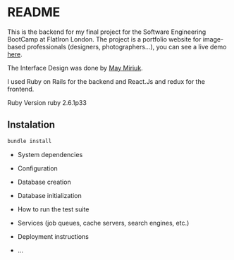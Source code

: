 # README

This is the backend for my final project for the Software Engineering BootCamp at FlatIron London.
The project is a portfolio website for image-based professionals (designers, photographers…), you can see a live demo [here](https://vimeo.com/402325147).

The Interface Design was done by [May Miriuk](https://www.maymiriuk.com/).

I used Ruby on Rails for the backend and React.Js and redux for the frontend.

Ruby Version
ruby 2.6.1p33

## Instalation 

```bash
bundle install
```


* System dependencies

* Configuration

* Database creation

* Database initialization

* How to run the test suite

* Services (job queues, cache servers, search engines, etc.)

* Deployment instructions

* ...
